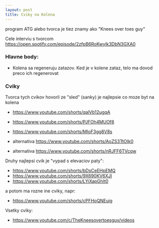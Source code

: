 ```yaml
---
layout: post
title: Cviky na Kolena
---
```



program ATG alebo tvorca je tiez znamy ako "Knees over toes guy"

Cele interviu s tvorcom
<https://open.spotify.com/episode/2zfpB6RoKwylk3DbN3GXA0>


### Hlavne body:

* Kolena sa regeneruju zatazov. Ked je v kolene zataz, telo ma dovod preco
ich regenerovat


### Cviky

Tvorca tych cvikov hovoril ze "sled" (sanky) je najlepsie co moze byt na kolena
* <https://www.youtube.com/shorts/qalVb12ugqA>
* <https://www.youtube.com/shorts/PJFOh4MUOf8>
* <https://www.youtube.com/shorts/MIoF3gg8V8s>

* alternativa <https://www.youtube.com/shorts/AoZS3TtOIk0>
* alternativa <https://www.youtube.com/shorts/nRJFF6TVcqw>

Druhy najlepsi cvik je "vypad s elevaciov paty":
* <https://www.youtube.com/shorts/bDsCeEHpEMQ>
* <https://www.youtube.com/shorts/9X690KV6XJI>
* <https://www.youtube.com/shorts/LYiXapGhlt0>

a potom ma rozne ine cviky, napr:
* <https://www.youtube.com/shorts/cPFHoQNEuig>

Vsetky cviky:
* <https://www.youtube.com/c/TheKneesovertoesguy/videos>
